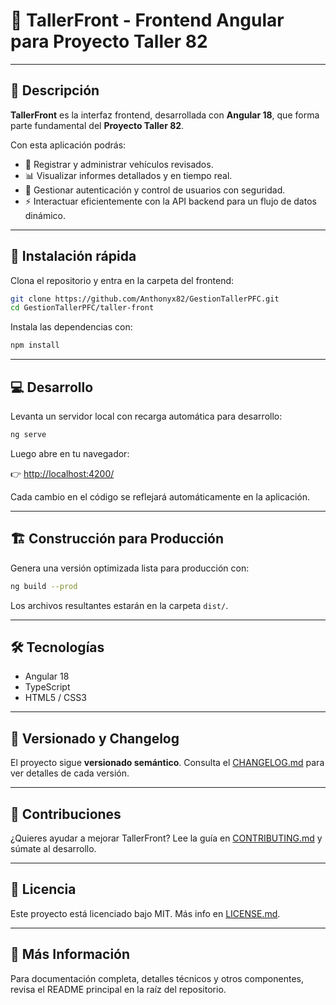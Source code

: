 # 🚗 TallerFront - Frontend Angular para Proyecto Taller 82

---

## 🔧 Descripción

**TallerFront** es la interfaz frontend, desarrollada con **Angular 18**, que forma parte fundamental del **Proyecto Taller 82**.

Con esta aplicación podrás:

* 🚙 Registrar y administrar vehículos revisados.
* 📊 Visualizar informes detallados y en tiempo real.
* 🔐 Gestionar autenticación y control de usuarios con seguridad.
* ⚡ Interactuar eficientemente con la API backend para un flujo de datos dinámico.

---

## 🚀 Instalación rápida

Clona el repositorio y entra en la carpeta del frontend:

```bash
git clone https://github.com/Anthonyx82/GestionTallerPFC.git
cd GestionTallerPFC/taller-front
```

Instala las dependencias con:

```bash
npm install
```

---

## 💻 Desarrollo

Levanta un servidor local con recarga automática para desarrollo:

```bash
ng serve
```

Luego abre en tu navegador:

👉 [http://localhost:4200/](http://localhost:4200/)

Cada cambio en el código se reflejará automáticamente en la aplicación.

---

## 🏗️ Construcción para Producción

Genera una versión optimizada lista para producción con:

```bash
ng build --prod
```

Los archivos resultantes estarán en la carpeta `dist/`.

---

## 🛠️ Tecnologías

* Angular 18
* TypeScript
* HTML5 / CSS3

---

## 📅 Versionado y Changelog

El proyecto sigue **versionado semántico**. Consulta el [CHANGELOG.md](./changelog.html) para ver detalles de cada versión.

---

## 🤝 Contribuciones

¿Quieres ayudar a mejorar TallerFront? Lee la guía en [CONTRIBUTING.md](./contributing.html) y súmate al desarrollo.

---

## 📄 Licencia

Este proyecto está licenciado bajo MIT. Más info en [LICENSE.md](./license.html).

---

## 🔗 Más Información

Para documentación completa, detalles técnicos y otros componentes, revisa el README principal en la raíz del repositorio.
